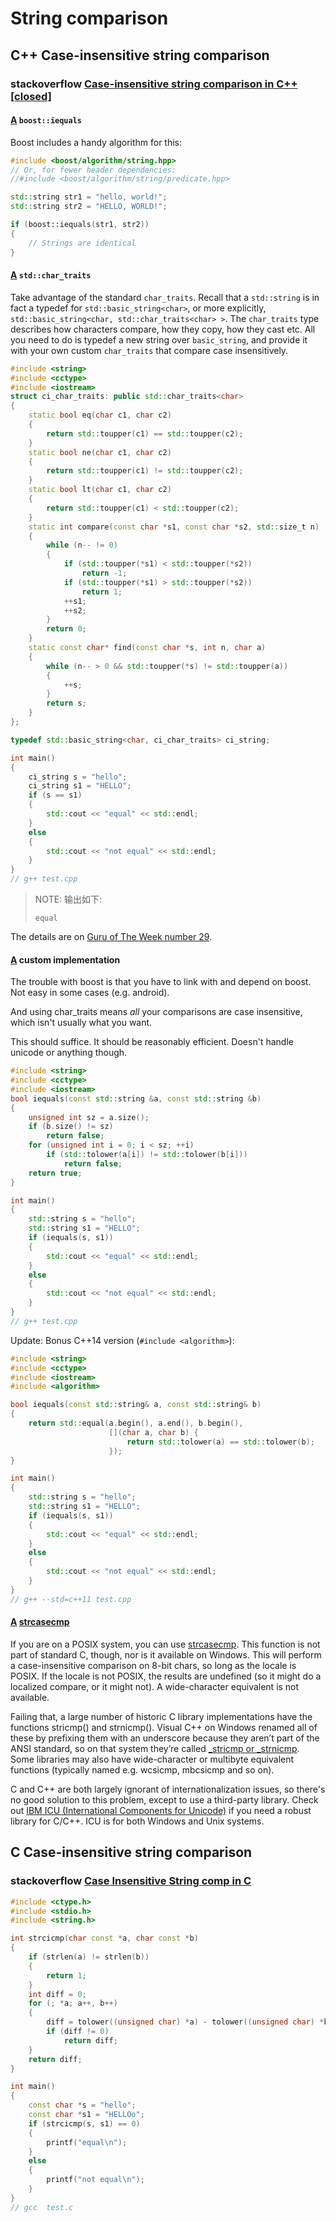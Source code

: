 # String comparison



## C++ Case-insensitive string comparison

### stackoverflow [Case-insensitive string comparison in C++ [closed]](https://stackoverflow.com/questions/11635/case-insensitive-string-comparison-in-c)



#### [A](https://stackoverflow.com/a/315463) `boost::iequals`

Boost includes a handy algorithm for this:

```cpp
#include <boost/algorithm/string.hpp>
// Or, for fewer header dependencies:
//#include <boost/algorithm/string/predicate.hpp>

std::string str1 = "hello, world!";
std::string str2 = "HELLO, WORLD!";

if (boost::iequals(str1, str2))
{
    // Strings are identical
}
```

#### [A](https://stackoverflow.com/a/2886589) `std::char_traits`

Take advantage of the standard `char_traits`. Recall that a `std::string` is in fact a typedef for `std::basic_string<char>`, or more explicitly, `std::basic_string<char, std::char_traits<char> >`. The `char_traits` type describes how characters compare, how they copy, how they cast etc. All you need to do is typedef a new string over `basic_string`, and provide it with your own custom `char_traits` that compare case insensitively.

```cpp
#include <string>
#include <cctype>
#include <iostream>
struct ci_char_traits: public std::char_traits<char>
{
	static bool eq(char c1, char c2)
	{
		return std::toupper(c1) == std::toupper(c2);
	}
	static bool ne(char c1, char c2)
	{
		return std::toupper(c1) != std::toupper(c2);
	}
	static bool lt(char c1, char c2)
	{
		return std::toupper(c1) < std::toupper(c2);
	}
	static int compare(const char *s1, const char *s2, std::size_t n)
	{
		while (n-- != 0)
		{
			if (std::toupper(*s1) < std::toupper(*s2))
				return -1;
			if (std::toupper(*s1) > std::toupper(*s2))
				return 1;
			++s1;
			++s2;
		}
		return 0;
	}
	static const char* find(const char *s, int n, char a)
	{
		while (n-- > 0 && std::toupper(*s) != std::toupper(a))
		{
			++s;
		}
		return s;
	}
};

typedef std::basic_string<char, ci_char_traits> ci_string;

int main()
{
	ci_string s = "hello";
	ci_string s1 = "HELLO";
	if (s == s1)
	{
		std::cout << "equal" << std::endl;
	}
	else
	{
		std::cout << "not equal" << std::endl;
	}
}
// g++ test.cpp

```

> NOTE: 输出如下:
>
> ```
> equal
> ```
>
> 

The details are on [Guru of The Week number 29](http://www.gotw.ca/gotw/029.htm).



#### [A](https://stackoverflow.com/a/4119881) custom implementation

The trouble with boost is that you have to link with and depend on boost. Not easy in some cases (e.g. android).

And using char_traits means *all* your comparisons are case insensitive, which isn't usually what you want.

This should suffice. It should be reasonably efficient. Doesn't handle unicode or anything though.

```cpp
#include <string>
#include <cctype>
#include <iostream>
bool iequals(const std::string &a, const std::string &b)
{
	unsigned int sz = a.size();
	if (b.size() != sz)
		return false;
	for (unsigned int i = 0; i < sz; ++i)
		if (std::tolower(a[i]) != std::tolower(b[i]))
			return false;
	return true;
}

int main()
{
	std::string s = "hello";
	std::string s1 = "HELLO";
	if (iequals(s, s1))
	{
		std::cout << "equal" << std::endl;
	}
	else
	{
		std::cout << "not equal" << std::endl;
	}
}
// g++ test.cpp

```

Update: Bonus C++14 version (`#include <algorithm>`):

```cpp
#include <string>
#include <cctype>
#include <iostream>
#include <algorithm>

bool iequals(const std::string& a, const std::string& b)
{
    return std::equal(a.begin(), a.end(), b.begin(),
                      [](char a, char b) {
                          return std::tolower(a) == std::tolower(b);
                      });
}

int main()
{
	std::string s = "hello";
	std::string s1 = "HELLO";
	if (iequals(s, s1))
	{
		std::cout << "equal" << std::endl;
	}
	else
	{
		std::cout << "not equal" << std::endl;
	}
}
// g++ --std=c++11 test.cpp

```



#### [A](https://stackoverflow.com/a/11685) [strcasecmp](http://www.opengroup.org/onlinepubs/009695399/functions/strcasecmp.html)

If you are on a POSIX system, you can use [strcasecmp](http://www.opengroup.org/onlinepubs/009695399/functions/strcasecmp.html). This function is not part of standard C, though, nor is it available on Windows. This will perform a case-insensitive comparison on 8-bit chars, so long as the locale is POSIX. If the locale is not POSIX, the results are undefined (so it might do a localized compare, or it might not). A wide-character equivalent is not available.

Failing that, a large number of historic C library implementations have the functions stricmp() and strnicmp(). Visual C++ on Windows renamed all of these by prefixing them with an underscore because they aren’t part of the ANSI standard, so on that system they’re called [_stricmp or _strnicmp](http://msdn.microsoft.com/en-us/library/k59z8dwe.aspx). Some libraries may also have wide-character or multibyte equivalent functions (typically named e.g. wcsicmp, mbcsicmp and so on).

C and C++ are both largely ignorant of internationalization issues, so there's no good solution to this problem, except to use a third-party library. Check out [IBM ICU (International Components for Unicode)](http://www.icu-project.org/) if you need a robust library for C/C++. ICU is for both Windows and Unix systems.



## C Case-insensitive string comparison

### stackoverflow [Case Insensitive String comp in C](https://stackoverflow.com/questions/5820810/case-insensitive-string-comp-in-c)

```C++
#include <ctype.h>
#include <stdio.h>
#include <string.h>

int strcicmp(char const *a, char const *b)
{
	if (strlen(a) != strlen(b))
	{
		return 1;
	}
	int diff = 0;
	for (; *a; a++, b++)
	{
		diff = tolower((unsigned char) *a) - tolower((unsigned char) *b);
		if (diff != 0)
			return diff;
	}
	return diff;
}

int main()
{
	const char *s = "hello";
	const char *s1 = "HELLOo";
	if (strcicmp(s, s1) == 0)
	{
		printf("equal\n");
	}
	else
	{
		printf("not equal\n");
	}
}
// gcc  test.c


```

